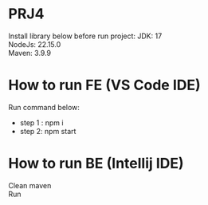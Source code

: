 # PRJ4
Install library below before run project:
JDK: 17  
NodeJs: 22.15.0  
Maven: 3.9.9  
# How to run FE (VS Code IDE)
Run command below:  
- step 1 : npm i  
- step 2: npm start  
# How to run BE (Intellij IDE)
Clean maven  
Run  
